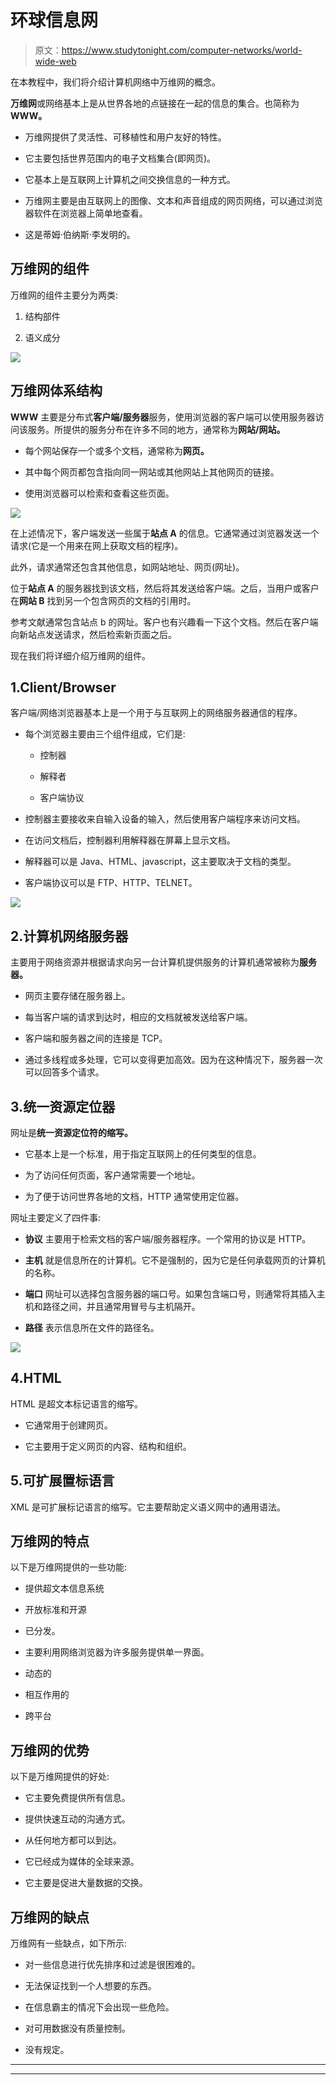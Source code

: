 # 环球信息网

> 原文：<https://www.studytonight.com/computer-networks/world-wide-web>

在本教程中，我们将介绍计算机网络中万维网的概念。

**万维网**或网络基本上是从世界各地的点链接在一起的信息的集合。也简称为 **WWW。**

*   万维网提供了灵活性、可移植性和用户友好的特性。

*   它主要包括世界范围内的电子文档集合(即网页)。

*   它基本上是互联网上计算机之间交换信息的一种方式。

*   万维网主要是由互联网上的图像、文本和声音组成的网页网络，可以通过浏览器软件在浏览器上简单地查看。

*   这是蒂姆·伯纳斯·李发明的。

## 万维网的组件

万维网的组件主要分为两类:

1.  结构部件

2.  语义成分

![](img/46f3914c28138f2ea5ed9f3b8bff828d.png)

## 万维网体系结构

**WWW** 主要是分布式**客户端/服务器**服务，使用浏览器的客户端可以使用服务器访问该服务。所提供的服务分布在许多不同的地方，通常称为**网站/网站。**

*   每个网站保存一个或多个文档，通常称为**网页。**

*   其中每个网页都包含指向同一网站或其他网站上其他网页的链接。

*   使用浏览器可以检索和查看这些页面。

![](img/5a002a64a2c837e01b1f1fad3b85a8ed.png)

在上述情况下，客户端发送一些属于**站点 A** 的信息。它通常通过浏览器发送一个请求(它是一个用来在网上获取文档的程序)。

此外，请求通常还包含其他信息，如网站地址、网页(网址)。

位于**站点 A** 的服务器找到该文档，然后将其发送给客户端。之后，当用户或客户在**网站 B** 找到另一个包含网页的文档的引用时。

参考文献通常包含站点 b 的网址。客户也有兴趣看一下这个文档。然后在客户端向新站点发送请求，然后检索新页面之后。

现在我们将详细介绍万维网的组件。

## 1.Client/Browser

客户端/网络浏览器基本上是一个用于与互联网上的网络服务器通信的程序。

*   每个浏览器主要由三个组件组成，它们是:
    *   控制器

    *   解释者

    *   客户端协议

*   控制器主要接收来自输入设备的输入，然后使用客户端程序来访问文档。

*   在访问文档后，控制器利用解释器在屏幕上显示文档。

*   解释器可以是 Java、HTML、javascript，这主要取决于文档的类型。

*   客户端协议可以是 FTP、HTTP、TELNET。

![](img/2408bb312f7def3dc91a65d3717bb490.png)

## 2.计算机网络服务器

主要用于网络资源并根据请求向另一台计算机提供服务的计算机通常被称为**服务器。**

*   网页主要存储在服务器上。

*   每当客户端的请求到达时，相应的文档就被发送给客户端。

*   客户端和服务器之间的连接是 TCP。

*   通过多线程或多处理，它可以变得更加高效。因为在这种情况下，服务器一次可以回答多个请求。

## 3.统一资源定位器

网址是**统一资源定位符的缩写。**

*   它基本上是一个标准，用于指定互联网上的任何类型的信息。

*   为了访问任何页面，客户通常需要一个地址。

*   为了便于访问世界各地的文档，HTTP 通常使用定位器。

网址主要定义了四件事:

*   **协议**
    主要用于检索文档的客户端/服务器程序。一个常用的协议是 HTTP。

*   **主机**
    就是信息所在的计算机。它不是强制的，因为它是任何承载网页的计算机的名称。

*   **端口**
    网址可以选择包含服务器的端口号。如果包含端口号，则通常将其插入主机和路径之间，并且通常用冒号与主机隔开。

*   **路径**
    表示信息所在文件的路径名。

![](img/261fb0b7358326b0561abe52113bec6a.png)

## 4.HTML

HTML 是超文本标记语言的缩写。

*   它通常用于创建网页。

*   它主要用于定义网页的内容、结构和组织。

## 5.可扩展置标语言

XML 是可扩展标记语言的缩写。它主要帮助定义语义网中的通用语法。

## 万维网的特点

以下是万维网提供的一些功能:

*   提供超文本信息系统

*   开放标准和开源

*   已分发。

*   主要利用网络浏览器为许多服务提供单一界面。

*   动态的

*   相互作用的

*   跨平台

## 万维网的优势

以下是万维网提供的好处:

*   它主要免费提供所有信息。

*   提供快速互动的沟通方式。

*   从任何地方都可以到达。

*   它已经成为媒体的全球来源。

*   它主要是促进大量数据的交换。

## 万维网的缺点

万维网有一些缺点，如下所示:

*   对一些信息进行优先排序和过滤是很困难的。

*   无法保证找到一个人想要的东西。

*   在信息霸主的情况下会出现一些危险。

*   对可用数据没有质量控制。

*   没有规定。



* * *

* * *
